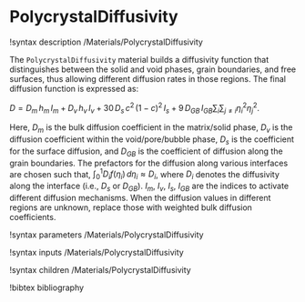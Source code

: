 # PolycrystalDiffusivity

!syntax description /Materials/PolycrystalDiffusivity

The `PolycrystalDiffusivity` material builds a diffusivity function that distinguishes between
the solid and void phases, grain boundaries, and free surfaces, thus allowing different diffusion
rates in those regions.
The final diffusion function is expressed as:

$D = D_m \, h_m \, I_m + D_v \, h_v \, I_v + 30 \, D_s \, c^2 \, (1-c)^2 \, I_s + 9 \, D_{GB}\, I_{GB} \sum_i \sum_{j \neq i} \eta_{i}^2 \eta_{j}^2$.

Here, $D_m$ is the bulk diffusion coefficient in the matrix/solid phase, $D_v$ is the diffusion coefficient within the void/pore/bubble phase, $D_s$ is the coefficient for the surface diffusion,
and $D_{GB}$ is the coefficient of diffusion along the grain boundaries. The prefactors for the diffusion along various interfaces are chosen such that, $\int_0^1{ D_i f(\eta_i) \, d\eta_i} \approx D_i$, where $D_i$ denotes the diffusivity along the interface (i.e., $D_s$ or $D_{GB}$). $I_m$, $I_v$, $I_s$, $I_{GB}$ are the indices to activate different diffusion mechanisms. When the diffusion values in different regions are unknown, replace those with weighted bulk diffusion coefficients.


!syntax parameters /Materials/PolycrystalDiffusivity

!syntax inputs /Materials/PolycrystalDiffusivity

!syntax children /Materials/PolycrystalDiffusivity

!bibtex bibliography
